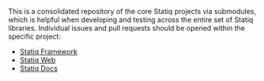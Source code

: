 ﻿This is a consolidated repository of the core Statiq projects via submodules, which is helpful when developing and testing across the entire set of Statiq libraries. Individual issues and pull requests should be opened within the specific project:

- [Statiq Framework](https://github.com/statiqdev/Statiq.Framework)
- [Statiq Web](https://github.com/statiqdev/Statiq.Web)
- [Statiq Docs](https://github.com/statiqdev/Statiq.Docs)
